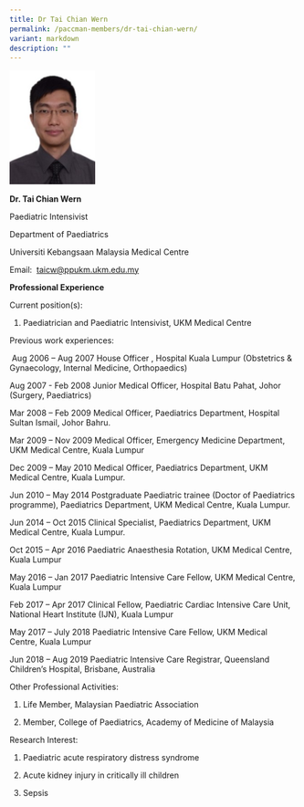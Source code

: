 ```yaml
---
title: Dr Tai Chian Wern
permalink: /paccman-members/dr-tai-chian-wern/
variant: markdown
description: ""
---
```

<img src="/images/PACCMAN%20Pediatric%20Acute/Members/Tai_Chian_Wern_e1566184397628.jpg" style="width:150px">

**Dr. Tai Chian Wern**

Paediatric Intensivist

Department of Paediatrics

Universiti Kebangsaan Malaysia Medical Centre

Email:&nbsp;&nbsp;[taicw@ppukm.ukm.edu.my](mailto:taicw@ppukm.ukm.edu.my)

**Professional Experience**

Current position(s):

1.  Paediatrician and Paediatric Intensivist, UKM Medical Centre
    

Previous work experiences:

&nbsp;Aug 2006 – Aug 2007 House Officer , Hospital Kuala Lumpur (Obstetrics &amp; Gynaecology, Internal Medicine, Orthopaedics)

Aug 2007 - Feb 2008 Junior Medical Officer, Hospital Batu Pahat, Johor (Surgery, Paediatrics)

Mar 2008 – Feb 2009 Medical Officer, Paediatrics Department, Hospital Sultan Ismail, Johor Bahru.

Mar 2009 – Nov 2009 Medical Officer, Emergency Medicine Department, UKM Medical Centre, Kuala Lumpur

Dec 2009 – May 2010 Medical Officer, Paediatrics Department, UKM Medical Centre, Kuala Lumpur.

Jun 2010 – May 2014 Postgraduate Paediatric trainee (Doctor of Paediatrics programme), Paediatrics Department, UKM Medical Centre, Kuala Lumpur.

Jun 2014 – Oct 2015 Clinical Specialist, Paediatrics Department, UKM Medical Centre, Kuala Lumpur.

Oct 2015 – Apr 2016 Paediatric Anaesthesia Rotation, UKM Medical Centre, Kuala Lumpur

May 2016 – Jan 2017 Paediatric Intensive Care Fellow, UKM Medical Centre, Kuala Lumpur

Feb 2017 – Apr 2017 Clinical Fellow, Paediatric Cardiac Intensive Care Unit, National Heart Institute (IJN), Kuala Lumpur

May 2017 – July 2018 Paediatric Intensive Care Fellow, UKM Medical Centre, Kuala Lumpur

Jun 2018 – Aug 2019 Paediatric Intensive Care Registrar, Queensland Children’s Hospital, Brisbane, Australia

Other Professional Activities:

1.  Life Member, Malaysian Paediatric Association
    
2.  Member, College of Paediatrics, Academy of Medicine of Malaysia

Research Interest:

1.  Paediatric acute respiratory distress syndrome
    
2.  Acute kidney injury in critically ill children
    
3.  Sepsis